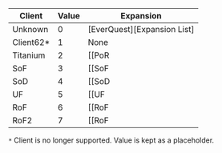 |Client|Value|Expansion|
|--- |--- |--- |
|Unknown|0|[EverQuest][Expansion List]|
|Client62*|1|None|
|Titanium|2|[[PoR|Expansion List]]|
|SoF|3|[[SoF|Expansion List]]|
|SoD|4|[[SoD|Expansion List]]|
|UF|5|[[UF|Expansion List]]|
|RoF|6|[[RoF|Expansion List]]|
|RoF2|7|[[RoF|Expansion List]]|

``*`` Client is no longer supported. Value is kept as a placeholder.